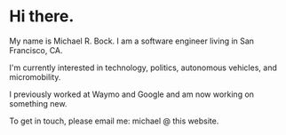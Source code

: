 # Hi there.

My name is Michael R. Bock. I am a software engineer living in San Francisco, CA.

I'm currently interested in technology, politics, autonomous vehicles, and micromobility.

I previously worked at Waymo and Google and am now working on something new.

To get in touch, please email me: michael @ this website.